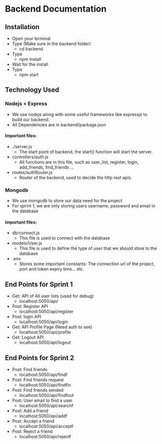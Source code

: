 # Backend Documentation

## Installation

-   Open your terminal
-   Type (Make sure in the backend folder)
    -   cd backend
-   Type
    -   npm install
-   Wait for the install
-   Type
    -   npm start

## Technology Used

### Nodejs + Express

-   We use nodejs along with some useful frameworks like expressjs to build our backend.
-   All Dependencies are in backend/package.json

#### Important files:

-   ./server.js
    -   The start point of backend, the start() function will start the server.
-   controllers/auth.js
    -   All functions are in this file, such as user_list, register, login, add_friends, find_friends ...
-   routes/authRouter.js
    -   Router of the backend, used to decide the http rest apis.

### Mongodb

-   We use mongodb to store our data need for the project
-   For sprint 1, we are only storing users username, password and email in the database

#### Important files:

-   db/connect.js
    -   This file is used to connect with the database
-   models/User.js
    -   This file is used to define the type of user that we should store to the database
-   .env
    -   Stores some important constants: The connection url of the project, port and token expiry time... etc.

## End Points for Sprint 1

-   Get: API of All user lists (used for debug)
    -   localhost:5050/api/
-   Post: Register API
    -   localhost:5050/api/register
-   Post: login API
    -   localhost:5050/api/login
-   Get: API Profile Page (Need auth to see)
    -   localhost:5050/api/profile
-   Get: Logout API
    -   localhost:5050/api/logout

## End Points for Sprint 2

-   Post: Find friends
    -   localhost:5050/api/findf
-   Post: Find friends request
    -   localhost:5050/api/findfin
-   Post: Find friends sended
    -   localhost:5050/api/findfout
-   Post: User email to find a user
    -   localhost:5050/api/searchf
-   Post: Add a friend
    -   localhost:5050/api/addf
-   Post: Accept a friend
    -   localhost:5050/api/acceptf
-   Post: Reject a friend
    -   localhost:5050/api/rejectf
